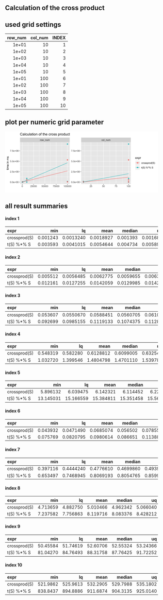 ## Calculation of the cross product





## used grid settings 

| row_num| col_num| INDEX|
|-------:|-------:|-----:|
|   1e+01|      10|     1|
|   1e+02|      10|     2|
|   1e+03|      10|     3|
|   1e+04|      10|     4|
|   1e+05|      10|     5|
|   1e+01|     100|     6|
|   1e+02|     100|     7|
|   1e+03|     100|     8|
|   1e+04|     100|     9|
|   1e+05|     100|    10|


## plot per numeric grid parameter 

![](
benchmark_grid_num.png
)



##  all result summaries 

#### index 1

|expr         |      min|        lq|      mean|   median|       uq|      max| neval|
|:------------|--------:|---------:|---------:|--------:|--------:|--------:|-----:|
|crossprod(S) | 0.001243| 0.0013240| 0.0018927| 0.001393| 0.001683| 0.028338|   100|
|t(S) %*% S   | 0.003593| 0.0041015| 0.0054644| 0.004734| 0.005890| 0.042688|   100|


#### index 2

|expr         |      min|        lq|      mean|    median|       uq|      max| neval|
|:------------|--------:|---------:|---------:|---------:|--------:|--------:|-----:|
|crossprod(S) | 0.005512| 0.0056485| 0.0062775| 0.0059655| 0.006355| 0.013935|   100|
|t(S) %*% S   | 0.012161| 0.0127255| 0.0142059| 0.0129985| 0.014265| 0.049300|   100|


#### index 3

|expr         |      min|        lq|      mean|    median|        uq|      max| neval|
|:------------|--------:|---------:|---------:|---------:|---------:|--------:|-----:|
|crossprod(S) | 0.053607| 0.0550670| 0.0588451| 0.0560705| 0.0610785| 0.077207|   100|
|t(S) %*% S   | 0.092699| 0.0985155| 0.1119133| 0.1074375| 0.1128070| 0.506310|   100|


#### index 4

|expr         |      min|       lq|      mean|    median|       uq|      max| neval|
|:------------|--------:|--------:|---------:|---------:|--------:|--------:|-----:|
|crossprod(S) | 0.548319| 0.582280| 0.6128812| 0.6099005| 0.632545| 0.792409|   100|
|t(S) %*% S   | 1.032720| 1.399546| 1.4804798| 1.4701110| 1.539784| 2.028033|   100|


#### index 5

|expr         |       min|        lq|      mean|    median|        uq|       max| neval|
|:------------|---------:|---------:|---------:|---------:|---------:|---------:|-----:|
|crossprod(S) |  5.896132|  6.039475|  6.142321|  6.114452|  6.222499|  6.856344|   100|
|t(S) %*% S   | 13.145031| 15.166559| 15.384811| 15.351458| 15.564901| 17.221632|   100|


#### index 6

|expr         |      min|        lq|      mean|   median|        uq|      max| neval|
|:------------|--------:|---------:|---------:|--------:|---------:|--------:|-----:|
|crossprod(S) | 0.043932| 0.0471490| 0.0685074| 0.056502| 0.0785575| 0.555265|   100|
|t(S) %*% S   | 0.075769| 0.0820795| 0.0980614| 0.086651| 0.1138890| 0.178043|   100|


#### index 7

|expr         |      min|        lq|      mean|    median|        uq|      max| neval|
|:------------|--------:|---------:|---------:|---------:|---------:|--------:|-----:|
|crossprod(S) | 0.397116| 0.4444240| 0.4776610| 0.4699860| 0.4939170| 1.044112|   100|
|t(S) %*% S   | 0.653497| 0.7468945| 0.8069193| 0.8054765| 0.8599745| 0.991764|   100|


#### index 8

|expr         |      min|       lq|     mean|   median|       uq|      max| neval|
|:------------|--------:|--------:|--------:|--------:|--------:|--------:|-----:|
|crossprod(S) | 4.713659| 4.882750| 5.010466| 4.962342| 5.066040| 6.627985|   100|
|t(S) %*% S   | 7.237582| 7.756863| 8.119716| 8.083376| 8.428212| 9.172502|   100|


#### index 9

|expr         |      min|       lq|     mean|   median|       uq|       max| neval|
|:------------|--------:|--------:|--------:|--------:|--------:|---------:|-----:|
|crossprod(S) | 50.45584| 51.74619| 52.60706| 52.55324| 53.24366|  61.63762|   100|
|t(S) %*% S   | 81.04270| 84.76493| 88.31758| 87.76425| 91.72252| 110.70267|   100|


#### index 10

|expr         |      min|       lq|     mean|   median|       uq|       max| neval|
|:------------|--------:|--------:|--------:|--------:|--------:|---------:|-----:|
|crossprod(S) | 521.9862| 525.9613| 532.2905| 529.7988| 535.1802|  560.4245|   100|
|t(S) %*% S   | 838.8437| 894.8886| 911.6874| 904.3135| 925.0140| 1232.5848|   100|


